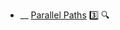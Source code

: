 * __ [Parallel Paths](./uml/sequenceDiagrams/parallelPaths) :three: <trigger for="pop:sequence-diagrams-parallelPaths-preview">:mag:</trigger>

<popover id="pop:sequence-diagrams-parallelPaths-preview" title=":mag: Parallel Paths" placement="right">
  <div slot="content">
    <include src=".\preview.md" />
  </div>
</popover>
